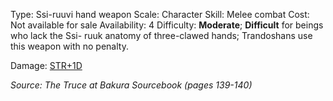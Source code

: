 Type: Ssi-ruuvi hand weapon
Scale: Character
Skill: Melee combat
Cost: Not available for sale
Availability: 4
Difficulty: **Moderate**; **Difficult** for beings who lack the Ssi- ruuk anatomy of three-clawed hands; Trandoshans use this weapon with no penalty.

Damage: <u>STR+1D</u>

*Source: The Truce at Bakura Sourcebook (pages 139-140)*